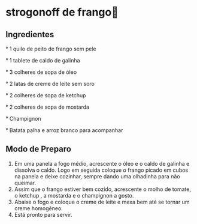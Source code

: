 # strogonoff de frango:chicken:

 ## Ingredientes

° 1 quilo de peito de frango sem pele

° 1 tablete de caldo de galinha

° 3 colheres de sopa de óleo

° 2 latas de creme de leite sem soro

° 2 colheres de sopa de ketchup

° 2 colheres de sopa de mostarda

° Champignon

° Batata palha e arroz branco para acompanhar



## Modo de Preparo

1. Em uma panela a fogo médio, acrescente o óleo e o caldo de galinha e dissolva o caldo. Logo em seguida coloque o frango picado em cubos na panela e deixe cozinhar, sempre dando uma olhadinha para não queimar.
2. Assim que o frango estiver bem cozido, acrescente o molho de tomate, o ketchup , a mostarda e o champignon a gosto.
3. Abaixe o fogo e coloque o creme de leite e mexa bem até se tornar um creme homogêneo.
4. Está pronto para servir.